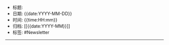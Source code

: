 - 标题:
- 日期: {{date:YYYY-MM-DD}}
- 时间: {{time:HH:mm}}
- 归档: [[{{date:YYYY-MM}}]]
- 标签: #Newsletter
___
